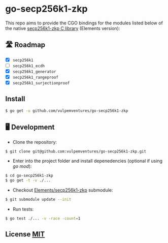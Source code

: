 # go-secp256k1-zkp

This repo aims to provide the CGO bindings for the modules listed below of the native [secp256k1-zkp C library](https://github.com/ElementsProject/secp256k1-zkp) (Elements version):

## 🛣 Roadmap

- [x] `secp256k1`
- [ ] `secp256k1_ecdh`
- [x] `secp256k1_generator`
- [x] `secp256k1_rangeproof`
- [x] `secp256k1_surjectionproof`

## Install

```sh
$ go get -u github.com/vulpemventures/go-secp256k1-zkp
```

## 🖥 Development

- Clone the repository:

```sh
$ git clone git@github.com:vulpemventures/go-secp256k1-zkp.git
```

- Enter into the project folder and install depenedencies (optional if using _go mod_):

```sh
$ cd go-secp256k1-zkp
$ go get -t -v ./...
```

- Checkout [Elements/secp256k1-zkp](https://github.com/ElementsProject/secp256k1-zkp) submodule:

```sh
$ git submodule update --init
```

- Run tests:

```sh
$ go test ./... -v -race -count=1
```

## License [MIT](LICENSE)
